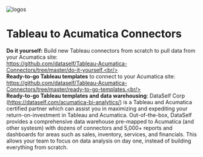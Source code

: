 ![logos](https://dataself.com/files/images/AcuTbl2.jpg)
# Tableau to Acumatica Connectors
**Do it yourself:** Build new Tableau connectors from scratch to pull data from your Acumatica site:<br/>
https://github.com/dataself/Tableau-Acumatica-Connectors/tree/master/do-it-yourself.<br/><br/>
**Ready-to-go Tableau templates** to connect to your Acumatica site:<br/>
https://github.com/dataself/Tableau-Acumatica-Connectors/tree/master/ready-to-go-templates.<br/><br/>
**Ready-to-go Tableau templates and data warehousing**: DataSelf Corp (https://dataself.com/acumatica-bi-analytics/) is a Tableau and Acumatica certified partner which can assist you in maximizing and expediting your return-on-investment in Tableau and Acumatica. Out-of-the-box, DataSelf provides a comprehensive data warehouse pre-mapped to Acumatica (and other systesm) with dozens of connectors and 5,000+ reports and dashboards for areas such as sales, inventory, services, and financials. This allows your team to focus on data analysis on day one, instead of building everything from scratch.
